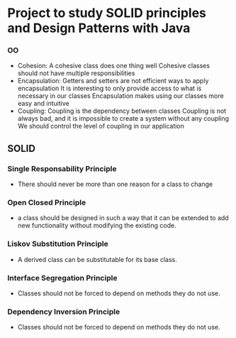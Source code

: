 
# Project to study SOLID principles and Design Patterns with Java

### OO
* Cohesion:
A cohesive class does one thing well
Cohesive classes should not have multiple responsibilities
* Encapsulation:
Getters and setters are not efficient ways to apply encapsulation
It is interesting to only provide access to what is necessary in our classes
Encapsulation makes using our classes more easy and intuitive
* Coupling:
Coupling is the dependency between classes
Coupling is not always bad, and it is impossible to create a system without any coupling
We should control the level of coupling in our application

## SOLID
### Single Responsability Principle

* There should never be more than one reason for a class to change

### Open Closed Principle
* a class should be designed in such a way that it can be extended to add new functionality without modifying the existing code.

### Liskov Substitution Principle
* A derived class can be substitutable for its base class.

### Interface Segregation Principle
* Classes should not be forced to depend on methods they do not use.

### Dependency Inversion Principle
* Classes should not be forced to depend on methods they do not use.